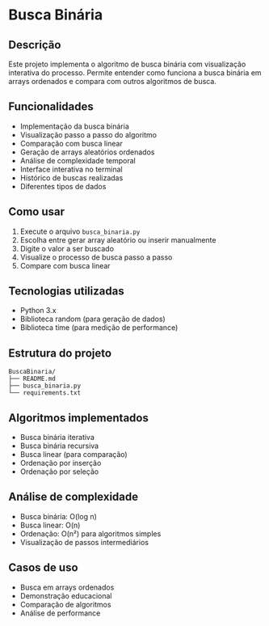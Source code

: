# Busca Binária

## Descrição
Este projeto implementa o algoritmo de busca binária com visualização interativa do processo. Permite entender como funciona a busca binária em arrays ordenados e compara com outros algoritmos de busca.

## Funcionalidades
- Implementação da busca binária
- Visualização passo a passo do algoritmo
- Comparação com busca linear
- Geração de arrays aleatórios ordenados
- Análise de complexidade temporal
- Interface interativa no terminal
- Histórico de buscas realizadas
- Diferentes tipos de dados

## Como usar
1. Execute o arquivo `busca_binaria.py`
2. Escolha entre gerar array aleatório ou inserir manualmente
3. Digite o valor a ser buscado
4. Visualize o processo de busca passo a passo
5. Compare com busca linear

## Tecnologias utilizadas
- Python 3.x
- Biblioteca random (para geração de dados)
- Biblioteca time (para medição de performance)

## Estrutura do projeto
```
BuscaBinaria/
├── README.md
├── busca_binaria.py
└── requirements.txt
```

## Algoritmos implementados
- Busca binária iterativa
- Busca binária recursiva
- Busca linear (para comparação)
- Ordenação por inserção
- Ordenação por seleção

## Análise de complexidade
- Busca binária: O(log n)
- Busca linear: O(n)
- Ordenação: O(n²) para algoritmos simples
- Visualização de passos intermediários

## Casos de uso
- Busca em arrays ordenados
- Demonstração educacional
- Comparação de algoritmos
- Análise de performance 